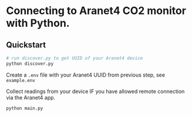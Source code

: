 # Connecting to Aranet4 CO2 monitor with Python.

## Quickstart

```sh
# run discover.py to get UUID of your Aranet4 device
python discover.py
```

Create a `.env` file with your Aranet4 UUID from previous step, see `example.env`

Collect readings from your device IF you have allowed remote connection via the Aranet4 app.

```sh
python main.py
```

